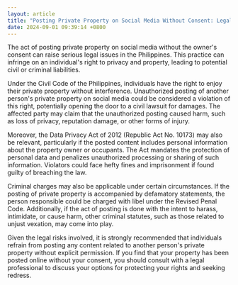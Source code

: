 ```yaml
---
layout: article
title: "Posting Private Property on Social Media Without Consent: Legal Implications"
date: 2024-09-01 09:39:14 +0800
---
```


<p>The act of posting private property on social media without the owner's consent can raise serious legal issues in the Philippines. This practice can infringe on an individual's right to privacy and property, leading to potential civil or criminal liabilities.</p><p>Under the Civil Code of the Philippines, individuals have the right to enjoy their private property without interference. Unauthorized posting of another person's private property on social media could be considered a violation of this right, potentially opening the door to a civil lawsuit for damages. The affected party may claim that the unauthorized posting caused harm, such as loss of privacy, reputation damage, or other forms of injury.</p><p>Moreover, the Data Privacy Act of 2012 (Republic Act No. 10173) may also be relevant, particularly if the posted content includes personal information about the property owner or occupants. The Act mandates the protection of personal data and penalizes unauthorized processing or sharing of such information. Violators could face hefty fines and imprisonment if found guilty of breaching the law.</p><p>Criminal charges may also be applicable under certain circumstances. If the posting of private property is accompanied by defamatory statements, the person responsible could be charged with libel under the Revised Penal Code. Additionally, if the act of posting is done with the intent to harass, intimidate, or cause harm, other criminal statutes, such as those related to unjust vexation, may come into play.</p><p>Given the legal risks involved, it is strongly recommended that individuals refrain from posting any content related to another person's private property without explicit permission. If you find that your property has been posted online without your consent, you should consult with a legal professional to discuss your options for protecting your rights and seeking redress.</p>